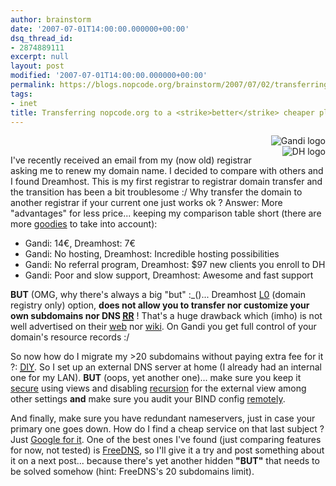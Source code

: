 ```yaml
---
author: brainstorm
date: '2007-07-01T14:00:00.000000+00:00'
dsq_thread_id:
- 2874889111
excerpt: null
layout: post
modified: '2007-07-01T14:00:00.000000+00:00'
permalink: https://blogs.nopcode.org/brainstorm/2007/07/02/transferring-nopcodeorg-to-a-better-cheaper-place/
tags:
- inet
title: Transferring nopcode.org to a <strike>better</strike> cheaper place
---
```


[<img id="image90" src="http://blogs.nopcode.org/brainstorm/wp-content/uploads/2007/07/gandi.thumbnail.gif" alt="Gandi logo" align='right' />][1]  
[<img id="image89" src="http://blogs.nopcode.org/brainstorm/wp-content/uploads/2007/07/dreamhost.thumbnail.png" alt="DH logo" align='right' />][2]

I've recently received an email from my (now old) registrar asking me to renew my domain name. I decided to compare with others and I found Dreamhost. This is my first registrar to registrar domain transfer and the transition has been a bit troublesome :/ Why transfer the domain to another registrar if your current one just works ok ? Answer: More "advantages" for less price... keeping my comparison table short (there are more [goodies][3] to take into account):

*   Gandi: 14€, Dreamhost: 7€
*   Gandi: No hosting, Dreamhost: Incredible hosting possibilities
*   Gandi: No referral program, Dreamhost: $97 new clients you enroll to DH
*   Gandi: Poor and slow support, Dreamhost: Awesome and fast support

<!--more-->

**BUT** (OMG, why there's always a big "but" :_()... Dreamhost [L0][4] (domain registry only) option, **does not allow you to transfer nor customize your own subdomains nor DNS <acronym title='Resource Records'><a href="http://www.dns.net/dnsrd/rr.html">RR</a></acronym>** ! That's a huge drawback which (imho) is not well advertised on their [web][5] nor [wiki][6]. On Gandi you get full control of your domain's resource records :/

So now how do I migrate my >20 subdomains without paying extra fee for it ?: [<acronym title='Do It Yourself'>DIY</acronym>][7]. So I set up an external DNS server at home (I already had an internal one for my LAN). **BUT** (oops, yet another one)... make sure you keep it [secure][8] using views and disabling [recursion][9] for the external view among other settings **and** make sure you audit your BIND config [remotely][10].

And finally, make sure you have redundant nameservers, just in case your primary one goes down. How do I find a cheap service on that last subject ? Just [Google for it][11]. One of the best ones I've found (just comparing features for now, not tested) is [FreeDNS][12], so I'll give it a try and post something about it on a next post... because there's yet another hidden **"BUT"** that needs to be solved somehow (hint: FreeDNS's 20 subdomains limit).

 [1]: http://www.gandi.net/
 [2]: http://www.dreamhost.com/
 [3]: http://oriol.joor.net/blog/?item=m-he-comprat-un-hosting-als-eua
 [4]: http://wiki.dreamhost.com/Domain_Registration
 [5]: http://www.dreamhost.com
 [6]: http://wiki.dreamhost.com/
 [7]: http://en.wikipedia.org/wiki/DIY
 [8]: http://www.cymru.com/Documents/secure-bind-template.html
 [9]: http://www.seoconsultants.com/tools/dns/recursion/
 [10]: http://dnsstuff.com/
 [11]: http://www.google.es/search?q=Free+DNS
 [12]: http://freedns.afraid.org/